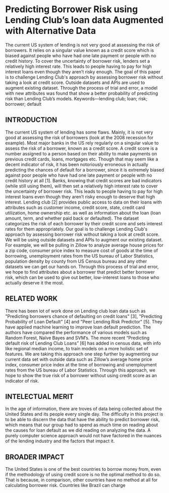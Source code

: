 # Predicting Borrower Risk using Lending Club’s loan data Augmented with Alternative Data

 The current US system of lending is not very good at assessing
the risk of borrowers. It relies on a singular value known as a credit
score which is biased against people who have had one late
payment or people with no credit history. To cover the uncertainty
of borrower risk, lenders set a relatively high interest rate. This
leads to people having to pay for high interest loans even though
they aren’t risky enough. The goal of this paper is to challenge
Lending Club's approach by assessing borrower risk without taking
a look at credit score. Outside datasets and APIs are used to
augment existing dataset. Through the process of trial and error, a
model with new attributes was found that show a better probability
of predicting risk than Lending Club’s models.
Keywords—lending club; loan; risk; borrower; default

## INTRODUCTION

The current US system of lending has some flaws. Mainly,
it is not very good at assessing the risk of borrowers (look at
the 2008 recession for example). Most major banks in the US
rely regularly on a singular value to assess the risk of a
borrower, known as a credit score. A credit score is a number
assigned to a person based on their ability to make payments
on previous credit cards, loans, mortgages etc. Though that
may seem like a decent indicator of risk, it has been
notoriously erroneous in actually predicting the chances of
default for a borrower, since it is extremely biased against poor
people who have had one late payment or people with no credit
history at all [1]. Banks, knowing that credit scores are bad
indicators (while still using them), will then set a relatively
high interest rate to cover the uncertainty of borrower risk. This
leads to people having to pay for high interest loans even
though they aren’t risky enough to deserve that high interest.
Lending club [2] provides public access to data on their loans
with attributes such as customer income, credit score, state,
credit card utilization, home ownership etc. as well as
information about the loan (loan amount, term, and whether
paid back or defaulted). The dataset categorizes the risk of each
borrower by their credit score and sets interest rates for them
appropriately.
 Our goal is to challenge Lending Club's approach by
assessing borrower risk without taking a look at credit score.
We will be using outside datasets and APIs to augment our
existing dataset. For example, we will be pulling in Zillow to
analyze average house prices for a zip code, consumer price
index to measure cost of goods at the time of borrowing,
unemployment rates from the US bureau of Labor Statistics,
population density by county from US Census bureau and any
other datasets we can get our hands on. Through this process of
trial and error, we hope to find attributes about a borrower that
predict better borrower risk, which can be used to give out
better, low-interest loans to those who actually deserve it the
most.

## RELATED WORK

There has been lot of work done on Lending club loan data
such as "Predicting borrowers chance of defaulting on credit
loans" [3], "Predicting Probability of Loan Default" [4] and
"Peer Lending Risk Predictor" [5]. They have applied machine
learning to improve loan default prediction. The authors have
compared the performance of various models such as Random
Forest, Naïve Bayes and SVM’s. The more recent “Predicting
default risk of Lending Club Loans” [6] has added in census
data, with info like regional median income, to train models on
a more holistic set of features. We are taking this approach one
step further by augmenting our current data set with outside
data such as Zillow’s average home price index, consumer
price index at the time of borrowing and unemployment rates
from the US bureau of Labor Statistics. Through this approach,
we hope to show the true risk of a borrower without using
credit score as an indicator of risk.

## INTELECTUAL MERIT

In the age of information, there are troves of data being
collected about the United States and its people every single
day. The difficulty in this project is to be able to discern the
data that have the ability to predict borrower risk, which means
that our group had to spend as much time on reading about the
causes for loan default as we did reading on analyzing the data.
A purely computer science approach would not have factored
in the nuances of the lending industry and the factors that
impact it.

## BROADER IMPACT
The United States is one of the best countries to borrow
money from, even if the methodology of using credit score is
no the optimal method to do so. That is because, in
comparison, other countries have no method at all for
calculating borrower risk. Countries like Brazil can charge
